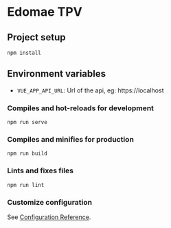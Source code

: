 # Edomae TPV

## Project setup
```
npm install
```

## Environment variables
- `VUE_APP_API_URL`: Url of the api, eg: https://localhost

### Compiles and hot-reloads for development
```
npm run serve
```

### Compiles and minifies for production
```
npm run build
```

### Lints and fixes files
```
npm run lint
```

### Customize configuration
See [Configuration Reference](https://cli.vuejs.org/config/).
